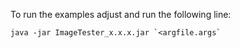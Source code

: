 To run the examples adjust and run the following line:
```console
java -jar ImageTester_x.x.x.jar `<argfile.args`
```